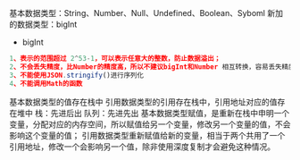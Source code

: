 基本数据类型：String、Number、Null、Undefined、Boolean、Syboml
新加的数据类型：bigInt
- bigInt
```javascript
1、表示的范围超过 2^53-1，可以表示任意大的整数，防止数据溢出；
2、不会丢失精度，比Number的精度高，所以不建议bigInt和Number 相互转换，容易丢失精度；
3、不能使用JSON.stringify()进行序列化
4、不能调用Math的函数
```
基本数据类型的值存在栈中
引用数据类型的引用存在栈中，引用地址对应的值存在堆中
栈：先进后出
队列：先进先出
基本数据类型赋值，是重新在栈中申明一个变量，分配对应的内存空间，所以赋值给另一个变量，修改另一个变量的值，不会影响这个变量的值；
引用数据类型重新赋值给新的变量，相当于两个共用了一个引用地址，修改一个会影响另一个值，除非使用深度复制才会避免这种情况。